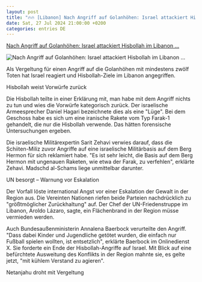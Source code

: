 ```yaml
---
layout: post
title: "🔥🔥 [Libanon] Nach Angriff auf Golanhöhen: Israel attackiert Hisbollah im Libanon ..."
date: Sat, 27 Jul 2024 21:00:00 +0200
categories: entries DE
---
```

[Nach Angriff auf Golanhöhen: Israel attackiert Hisbollah im Libanon ...](https://www.mdr.de/nachrichten/welt/politik/israel-golanhoehen-libanon-hisbollah-gaza-schule-tote-100.html)

![Nach Angriff auf Golanhöhen: Israel attackiert Hisbollah im Libanon ...](https://cdn.mdr.de/nachrichten/mdraktuell-israel-hisbollah-102_v-variantBig16x9_wm-true_zc-ecbbafc6.jpg?version=33540)

Als Vergeltung für einen Angriff auf die Golanhöhen mit mindestens zwölf Toten hat Israel reagiert und Hisbollah-Ziele im Libanon angegriffen.

Hisbollah weist Vorwürfe zurück

Die Hisbollah teilte in einer Erklärung mit, man habe mit dem Angriff nichts zu tun und wies die Vorwürfe kategorisch zurück. Der israelische Armeesprecher Daniel Hagari bezeichnete dies als eine "Lüge". Bei dem Geschoss habe es sich um eine iranische Rakete vom Typ Farak-1 gehandelt, die nur die Hisbollah verwende. Das hätten forensische Untersuchungen ergeben.

Die israelische Militärexpertin Sarit Zehavi verwies darauf, dass die Schiiten-Miliz zuvor Angriffe auf eine israelische Militärbasis auf dem Berg Hermon für sich reklamiert habe. "Es ist sehr leicht, die Basis auf dem Berg Hermon mit ungenauen Raketen, wie etwa der Farak, zu verfehlen", erklärte Zehavi. Madschd al-Schams liege unmittelbar darunter.

UN besorgt – Warnung vor Eskalation

Der Vorfall löste international Angst vor einer Eskalation der Gewalt in der Region aus. Die Vereinten Nationen riefen beide Parteien nachdrücklich zu "größtmöglicher Zurückhaltung" auf. Der Chef der UN-Friedenstruppe im Libanon, Aroldo Lázaro, sagte, ein Flächenbrand in der Region müsse vermieden werden.

Auch Bundesaußenministerin Annalena Baerbock verurteilte den Angriff. "Dass dabei Kinder und Jugendliche getötet wurden, die einfach nur Fußball spielen wollten, ist entsetzlich", erklärte Baerbock im Onlinedienst X. Sie forderte ein Ende der Hisbollah-Angriffe auf Israel. Mit Blick auf eine befürchtete Ausweitung des Konflikts in der Region mahnte sie, es gelte jetzt, "mit kühlem Verstand zu agieren".

Netanjahu droht mit Vergeltung

